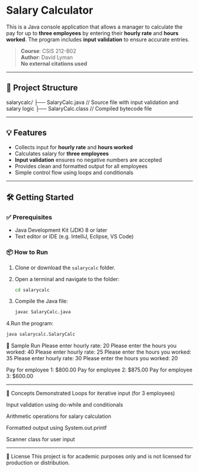 # Salary Calculator

This is a Java console application that allows a manager to calculate the pay for up to **three employees** by entering their **hourly rate** and **hours worked**. The program includes **input validation** to ensure accurate entries.

> **Course**: CSIS 212-B02  
> **Author**: David Lyman  
> **No external citations used**

---

## 📁 Project Structure

salarycalc/
├── SalaryCalc.java // Source file with input validation and salary logic
├── SalaryCalc.class // Compiled bytecode file

---

## 💡 Features

- Collects input for **hourly rate** and **hours worked**
- Calculates salary for **three employees**
- **Input validation** ensures no negative numbers are accepted
- Provides clean and formatted output for all employees
- Simple control flow using loops and conditionals

---

## 🛠️ Getting Started

### ✅ Prerequisites

- Java Development Kit (JDK) 8 or later
- Text editor or IDE (e.g. IntelliJ, Eclipse, VS Code)

### 📦 How to Run

1. Clone or download the `salarycalc` folder.
2. Open a terminal and navigate to the folder:

   ```bash
   cd salarycalc
3. Compile the Java file:

   ```bash
   javac SalaryCalc.java
4.Run the program:

   ```bash
  java salarycalc.SalaryCalc
```

📄 Sample Run
Please enter hourly rate: 20
Please enter the hours you worked: 40
Please enter hourly rate: 25
Please enter the hours you worked: 35
Please enter hourly rate: 30
Please enter the hours you worked: 20

Pay for employee 1: $800.00
Pay for employee 2: $875.00
Pay for employee 3: $600.00

---
🧠 Concepts Demonstrated
Loops for iterative input (for 3 employees)

Input validation using do-while and conditionals

Arithmetic operations for salary calculation

Formatted output using System.out.printf

Scanner class for user input

--- 

📜 License
This project is for academic purposes only and is not licensed for production or distribution.
